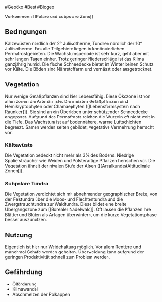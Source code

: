 #Geoöko #Best #Biogeo


Vorkommen:: [[Polare und subpolare Zone]]

## Bedingungen

Kälzewüsten nördlich der 2° Juliisotherme, Tundren nördlich der 10° Juliisotherme. Fas alle Teilgebiete liegen in kontinuierlichen Permafrostgebieten. Die Wachstumsperiode ist sehr kurz, geht aber mit sehr langen Tagen einher. Trotz geringer Niederschläge ist das Klima ganzjährig humid. Die flache Schneedecke bietet im Winter keinen Schutz vor Kälte. Die Böden sind Nährstoffarm und vernässt oder ausgetrocknet.

## Vegetation

Nur wenige Gefäßpflanzen sind hier Lebensfähig. Diese Ökozone ist von allen Zonen die Artenärmste. Die meisten Gefäßpflanzen sind Hemikryptophyten oder Chamaephyten ([[Lebensformsystem nach Raunkier]]). Sie sind an ein Überleben unter schützender Schneedecke angepasst. Aufgrund des Permafrosts reichen die Wurzeln oft nicht weit in die Tiefe. Das Wachstum ist auf bodennähere, warme Luftschichten begrenzt. Samen werden selten gebildet, vegetative Vermehrung herrscht vor.

### Kältewüste

Die Vegetation bedeckt nicht mehr als 3% des Bodens. Niedrige Spaliersträucher wie Weiden und Polsterartige Pflanzen herrschen vor. Die Vegetation ähnelt der nivalen Stufe der Alpen ([[Arealkunde#Altitudinale Zonen]]).

### Subpolare Tundra

Die Vegetation verdichtet sich mit abnehmender geographischer Breite, von der Felstundra über die Moos- und Flechtentundra und die Zwergstrauchtundra zur Waldtundra. Diese bildet eine breite Übergangszone zum [[Borealer Nadelwald]]. Oft lassen die Pflanzen ihre Blätter und Blüten als Anlagen überwintern, um die kurze Vegetationsphase besser auszunutzen.

## Nutzung

Eigentlich ist hier nur Weidehaltung möglich. Vor allem Rentiere und manchmal Schafe werden gehalten. Überweidung kann aufgrund der geringen Produktivität schnell zum Problem werden.

## Gefährdung

- Ölförderung
- Klimawandel
- Abschmelzen der Polkappen